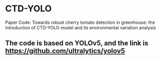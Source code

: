 # CTD-YOLO
Paper Code: Towards robust cherry tomato detection in greenhouse: the introduction of CTD-YOLO model and its environmental variation analysis
## The code is based on YOLOv5, and the link is https://github.com/ultralytics/yolov5
